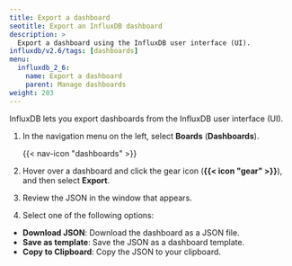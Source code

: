 ```yaml
---
title: Export a dashboard
seotitle: Export an InfluxDB dashboard
description: >
  Export a dashboard using the InfluxDB user interface (UI).
influxdb/v2.6/tags: [dashboards]
menu:
  influxdb_2_6:
    name: Export a dashboard
    parent: Manage dashboards
weight: 203
---
```


InfluxDB lets you export dashboards from the InfluxDB user interface (UI).

1. In the navigation menu on the left, select **Boards** (**Dashboards**).

    {{< nav-icon "dashboards" >}}

2. Hover over a dashboard and click the gear icon (**{{< icon "gear" >}}**),
   and then select **Export**.
3. Review the JSON in the window that appears.
4. Select one of the following options:
  * **Download JSON**: Download the dashboard as a JSON file.
  * **Save as template**: Save the JSON as a dashboard template.
  * **Copy to Clipboard**: Copy the JSON to your clipboard.
